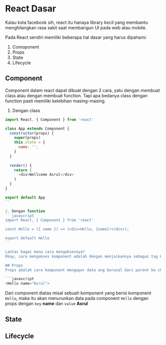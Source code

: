 # React Dasar

Kalau ksta facebook sih, react itu hanaya library kecil yang membantu menghilangkan rasa sakit saat membangun UI pada web atau mobile.

Pada React sendiri memiliki beberapa hal dasar yang harus dipahami:
1. Comoponent
2. Props
3. State
4. Lifecycle

## Component
Component dalam react dapat dibuat dengan 2 cara, yatu dengan membuat class atau dengan membuat function. Tapi apa bedanya class dengan function pasti memiliki kelebihan masing-masing.

1. Dengan class
```javascript
import React, { Component } from 'react'

class App extends Component {
  constructor(props) {
    super(props)
    this.state = {
      name: '',
    }
  }
  
  render() {
    return (
      <div>Wellcome Asrul</div>
    )
  }
}

export default App
``

2. Dengan function
```javascript
import React, { Component } from 'react'

const Hello = ({ name }) => (<div>Hello, {name}!</div>);

export default Hello
``

Lantas bagai mana cara mengaksesnya?
Okay, cara mengakses komponent adalah dengan menjaikannya sebagai tag HTML, contoh component Hello akan diakses menjadi `<Hello />`

## Props
Props adalah cara komponent mengoper data ang berasal dari parent ke child dengan kata lain garis lurus kebawah.

```javascript
<Hello name="Asrul">
```
Dari component diatas misal sebuah komponent yang berisi komponent `Hello`, maka itu akan menurunkan data pada component `Hello` dengan props dengan `key` **name** dan `value` **Asrul**

## State
## Lifecycle
